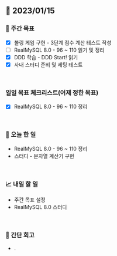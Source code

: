 ## 📅 2023/01/15


### 👏 주간 목표

- [x] 볼링 게임 구현 - 3단계 점수 계산 테스트 작성
- [ ] RealMySQL 8.0 - 96 ~ 110 읽기 및 정리
- [x] DDD 학습 - DDD Start! 읽기
- [x] 사내 스터디 준비 및 세팅 테스트

<br/>

### 일일 목표 체크리스트(어제 정한 목표)

- [x] RealMySQL 8.0 - 96 ~ 110 정리

<br/>

### 💯 오늘 한 일

- RealMySQL 8.0 - 96 ~ 110 정리
- 스터디 - 문자열 계산기 구현

<br/>

### 📈 내일 할 일

- 주간 목표 설정
- RealMySQL 8.0 스터디
  
<br/>

### 🤔 간단 회고

- .
 
